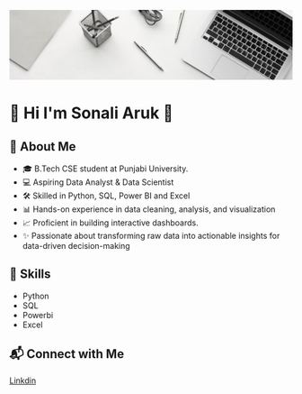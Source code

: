 ![Power Bi Dashboard](https://github.com/sonaliaruk/sonaliaruk/blob/main/image_2025-09-28_211440591.png)

# 👋 Hi I'm Sonali Aruk 🌸

## 🚀 About Me
* 🎓 B.Tech CSE student at Punjabi University.
* 💻 Aspiring Data Analyst & Data Scientist
* 🛠 Skilled in Python, SQL, Power BI and Excel
* 📊 Hands-on experience in data cleaning, analysis, and visualization
* 📈 Proficient in building interactive dashboards.
* ✨ Passionate about transforming raw data into actionable insights for data-driven decision-making

## 🔧 Skills
* Python
* SQL
* Powerbi
* Excel

## 📬 Connect with Me
[Linkdin](https://www.linkedin.com/in/sonali-aruk-a6b093314)

